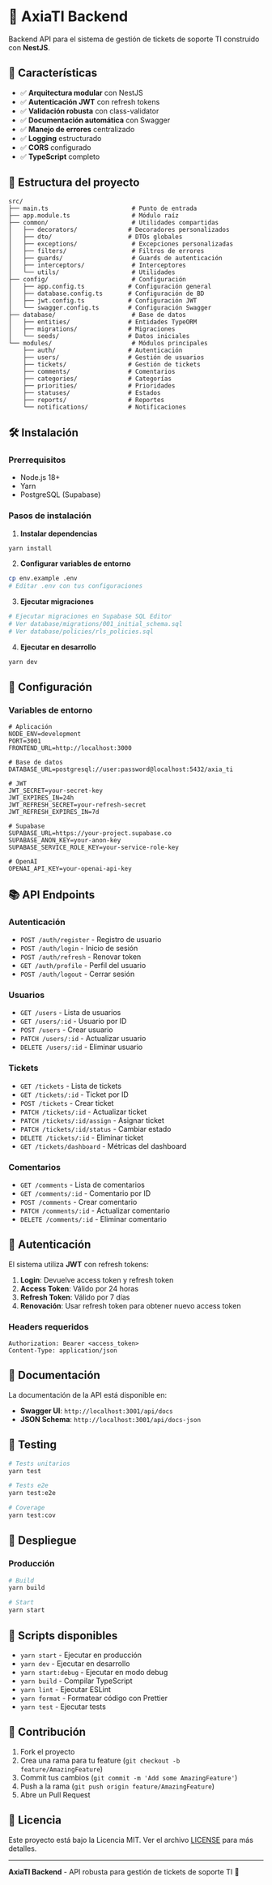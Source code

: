 # 🎫 AxiaTI Backend

Backend API para el sistema de gestión de tickets de soporte TI construido con **NestJS**.

## 🚀 Características

- ✅ **Arquitectura modular** con NestJS
- ✅ **Autenticación JWT** con refresh tokens
- ✅ **Validación robusta** con class-validator
- ✅ **Documentación automática** con Swagger
- ✅ **Manejo de errores** centralizado
- ✅ **Logging** estructurado
- ✅ **CORS** configurado
- ✅ **TypeScript** completo

## 📁 Estructura del proyecto

```
src/
├── main.ts                       # Punto de entrada
├── app.module.ts                 # Módulo raíz
├── common/                       # Utilidades compartidas
│   ├── decorators/              # Decoradores personalizados
│   ├── dto/                     # DTOs globales
│   ├── exceptions/               # Excepciones personalizadas
│   ├── filters/                  # Filtros de errores
│   ├── guards/                   # Guards de autenticación
│   ├── interceptors/             # Interceptores
│   └── utils/                    # Utilidades
├── config/                       # Configuración
│   ├── app.config.ts            # Configuración general
│   ├── database.config.ts       # Configuración de BD
│   ├── jwt.config.ts            # Configuración JWT
│   └── swagger.config.ts        # Configuración Swagger
├── database/                     # Base de datos
│   ├── entities/                # Entidades TypeORM
│   ├── migrations/              # Migraciones
│   └── seeds/                   # Datos iniciales
└── modules/                      # Módulos principales
    ├── auth/                    # Autenticación
    ├── users/                   # Gestión de usuarios
    ├── tickets/                 # Gestión de tickets
    ├── comments/                # Comentarios
    ├── categories/              # Categorías
    ├── priorities/              # Prioridades
    ├── statuses/                # Estados
    ├── reports/                 # Reportes
    └── notifications/           # Notificaciones
```

## 🛠️ Instalación

### Prerrequisitos

- Node.js 18+
- Yarn
- PostgreSQL (Supabase)

### Pasos de instalación

1. **Instalar dependencias**
```bash
yarn install
```

2. **Configurar variables de entorno**
```bash
cp env.example .env
# Editar .env con tus configuraciones
```

3. **Ejecutar migraciones**
```bash
# Ejecutar migraciones en Supabase SQL Editor
# Ver database/migrations/001_initial_schema.sql
# Ver database/policies/rls_policies.sql
```

4. **Ejecutar en desarrollo**
```bash
yarn dev
```

## 🔧 Configuración

### Variables de entorno

```env
# Aplicación
NODE_ENV=development
PORT=3001
FRONTEND_URL=http://localhost:3000

# Base de datos
DATABASE_URL=postgresql://user:password@localhost:5432/axia_ti

# JWT
JWT_SECRET=your-secret-key
JWT_EXPIRES_IN=24h
JWT_REFRESH_SECRET=your-refresh-secret
JWT_REFRESH_EXPIRES_IN=7d

# Supabase
SUPABASE_URL=https://your-project.supabase.co
SUPABASE_ANON_KEY=your-anon-key
SUPABASE_SERVICE_ROLE_KEY=your-service-role-key

# OpenAI
OPENAI_API_KEY=your-openai-api-key
```

## 📚 API Endpoints

### Autenticación
- `POST /auth/register` - Registro de usuario
- `POST /auth/login` - Inicio de sesión
- `POST /auth/refresh` - Renovar token
- `GET /auth/profile` - Perfil del usuario
- `POST /auth/logout` - Cerrar sesión

### Usuarios
- `GET /users` - Lista de usuarios
- `GET /users/:id` - Usuario por ID
- `POST /users` - Crear usuario
- `PATCH /users/:id` - Actualizar usuario
- `DELETE /users/:id` - Eliminar usuario

### Tickets
- `GET /tickets` - Lista de tickets
- `GET /tickets/:id` - Ticket por ID
- `POST /tickets` - Crear ticket
- `PATCH /tickets/:id` - Actualizar ticket
- `PATCH /tickets/:id/assign` - Asignar ticket
- `PATCH /tickets/:id/status` - Cambiar estado
- `DELETE /tickets/:id` - Eliminar ticket
- `GET /tickets/dashboard` - Métricas del dashboard

### Comentarios
- `GET /comments` - Lista de comentarios
- `GET /comments/:id` - Comentario por ID
- `POST /comments` - Crear comentario
- `PATCH /comments/:id` - Actualizar comentario
- `DELETE /comments/:id` - Eliminar comentario

## 🔐 Autenticación

El sistema utiliza **JWT** con refresh tokens:

1. **Login**: Devuelve access token y refresh token
2. **Access Token**: Válido por 24 horas
3. **Refresh Token**: Válido por 7 días
4. **Renovación**: Usar refresh token para obtener nuevo access token

### Headers requeridos

```http
Authorization: Bearer <access_token>
Content-Type: application/json
```

## 📖 Documentación

La documentación de la API está disponible en:
- **Swagger UI**: `http://localhost:3001/api/docs`
- **JSON Schema**: `http://localhost:3001/api/docs-json`

## 🧪 Testing

```bash
# Tests unitarios
yarn test

# Tests e2e
yarn test:e2e

# Coverage
yarn test:cov
```

## 🚀 Despliegue

### Producción

```bash
# Build
yarn build

# Start
yarn start
```


## 📝 Scripts disponibles

- `yarn start` - Ejecutar en producción
- `yarn dev` - Ejecutar en desarrollo
- `yarn start:debug` - Ejecutar en modo debug
- `yarn build` - Compilar TypeScript
- `yarn lint` - Ejecutar ESLint
- `yarn format` - Formatear código con Prettier
- `yarn test` - Ejecutar tests

## 🤝 Contribución

1. Fork el proyecto
2. Crea una rama para tu feature (`git checkout -b feature/AmazingFeature`)
3. Commit tus cambios (`git commit -m 'Add some AmazingFeature'`)
4. Push a la rama (`git push origin feature/AmazingFeature`)
5. Abre un Pull Request

## 📄 Licencia

Este proyecto está bajo la Licencia MIT. Ver el archivo [LICENSE](LICENSE) para más detalles.

---

**AxiaTI Backend** - API robusta para gestión de tickets de soporte TI 🚀
